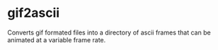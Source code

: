 # gif2ascii
Converts gif formated files into a directory of ascii frames that can be animated at a variable frame rate.

